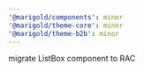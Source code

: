 ```yaml
---
'@marigold/components': minor
'@marigold/theme-core': minor
'@marigold/theme-b2b': minor
---
```


migrate ListBox component to RAC
